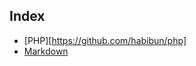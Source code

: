 ## Index
- [PHP][https://github.com/habibun/php]  
- [Markdown](https://github.com/habibun/markdown)
